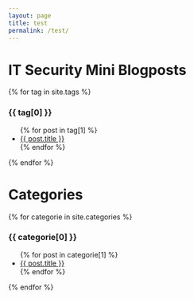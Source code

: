 ```yaml
---
layout: page
title: test
permalink: /test/
---
```



# IT Security Mini Blogposts


{% for tag in site.tags %}
  <h3>{{ tag[0] }}</h3>
  <ul>
    {% for post in tag[1] %}
      <li><a href="{{ post.url }}">{{ post.title }}</a></li>
    {% endfor %}
  </ul>
{% endfor %}

# Categories

{% for categorie in site.categories %}
  <h3>{{ categorie[0] }}</h3>
  <ul>
    {% for post in categorie[1] %}
      <li><a href="{{ post.url }}">{{ post.title }}</a></li>
    {% endfor %}
  </ul>
{% endfor %}
